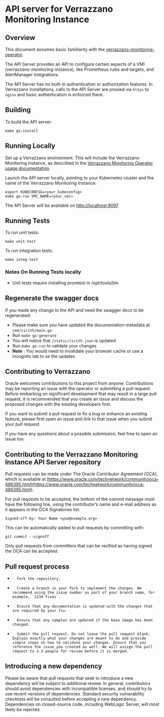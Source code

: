 # API server for Verrazzano Monitoring Instance


## Overview

This document assumes basic familiarity with the
[verrazzano-monitoring-operator](https://github.com/verrazzano/verrazzano-monitoring-operator).

The API Server provides an API to configure certain aspects of a VMI (verrazzano-monitoring-instance), like Prometheus
rules and targets, and AlertManager integrations.

The API Server has no built-in authentication or authorization features.  In Verrazzano installations, calls to the
API Server are proxied via `https` to `nginx` and basic authentication is enforced there.

## Building

To build the API server:

```
make go-install
```

## Running Locally

Set up a Verrazzano environment.  This will include the Verrazzano Monitoring Instance, as described
in the [Verrazzano Monitoring Operator usage documentation](https://github.com/verrazzano/verrazzano-monitoring-operator/blob/master/docs/usage.md).

Launch the API server locally, pointing to your Kubernetes cluster and the name of the Verrazzano Monitoring Instance:

```
export KUBECONFIG=<your_kubeconfig>
make go-run VMI_NAME=<your_vmi>
```

The API Server will be available on [http://localhost:9097](http://localhost:9097).

## Running Tests

To run unit tests:

```
make unit-test
```

To run integration tests:

```
make integ-test
```

### Notes On Running Tests locally
* Unit tests require installing promtool in /opt/tools/bin  
   
## Regenerate the swagger docs
If you made any change to the API and need the swagger docs to be regenerated:
* Please make sure you have updated the documentation metadata at `cmd/cirith/main.go`  
* Run `make go-generate`  
* You will notice that `/static/cirith.json` is updated   
* Run `make go-run` to validate your changes  
* __Note__ : You would need to invalidate your browser cache or use a incognito tab to se the updates  

## Contributing to Verrazzano

Oracle welcomes contributions to this project from anyone.  Contributions may be reporting an issue with the operator or submitting a pull request.  Before embarking on significant development that may result in a large pull request, it is recommended that you create an issue and discuss the proposed changes with the existing developers first.

If you want to submit a pull request to fix a bug or enhance an existing feature, please first open an issue and link to that issue when you submit your pull request.

If you have any questions about a possible submission, feel free to open an issue too.

## Contributing to the Verrazzano Monitoring Instance API Server repository

Pull requests can be made under The Oracle Contributor Agreement (OCA), which is available at [https://www.oracle.com/technetwork/community/oca-486395.html](https://www.oracle.com/technetwork/community/oca-486395.html).

For pull requests to be accepted, the bottom of the commit message must have the following line, using the contributor’s name and e-mail address as it appears in the OCA Signatories list.

```
Signed-off-by: Your Name <you@example.org>
```

This can be automatically added to pull requests by committing with:

```
git commit --signoff
```

Only pull requests from committers that can be verified as having signed the OCA can be accepted.

## Pull request process

*       Fork the repository.
*       Create a branch in your fork to implement the changes. We recommend using the issue number as part of your branch name, for example, `1234-fixes`.
*       Ensure that any documentation is updated with the changes that are required by your fix.
*       Ensure that any samples are updated if the base image has been changed.
*       Submit the pull request. Do not leave the pull request blank. Explain exactly what your changes are meant to do and provide simple steps on how to validate your changes. Ensure that you reference the issue you created as well. We will assign the pull request to 2-3 people for review before it is merged.

## Introducing a new dependency

Please be aware that pull requests that seek to introduce a new dependency will be subject to additional review.  In general, contributors should avoid dependencies with incompatible licenses, and should try to use recent versions of dependencies.  Standard security vulnerability checklists will be consulted before accepting a new dependency.  Dependencies on closed-source code, including WebLogic Server, will most likely be rejected.
